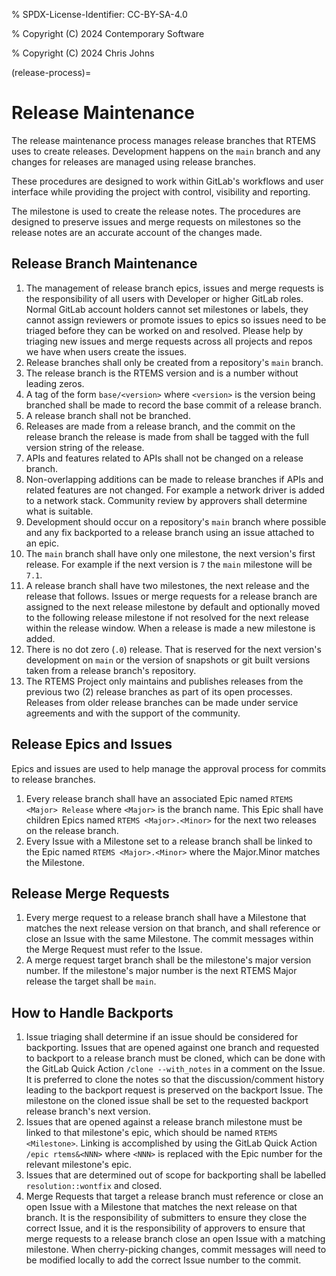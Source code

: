 % SPDX-License-Identifier: CC-BY-SA-4.0

% Copyright (C) 2024 Contemporary Software

% Copyright (C) 2024 Chris Johns

(release-process)=

# Release Maintenance

The release maintenance process manages release branches that RTEMS
uses to create releases. Development happens on the `main` branch
and any changes for releases are managed using release branches.

These procedures are designed to work within GitLab's workflows and
user interface while providing the project with control, visibility
and reporting.

The milestone is used to create the release notes. The procedures are
designed to preserve issues and merge requests on milestones so the
release notes are an accurate account of the changes made.

## Release Branch Maintenance

01. The management of release branch epics, issues and merge requests
    is the responsibility of all users with Developer or higher GitLab
    roles. Normal GitLab account holders cannot set milestones or
    labels, they cannot assign reviewers or promote issues to epics so
    issues need to be triaged before they can be worked on and
    resolved. Please help by triaging new issues and merge requests
    across all projects and repos we have when users create the issues.
02. Release branches shall only be created from a repository's `main`
    branch.
03. The release branch is the RTEMS version and is a number without
    leading zeros.
04. A tag of the form `base/<version>` where `<version>` is the
    version being branched shall be made to record the base commit of a
    release branch.
05. A release branch shall not be branched.
06. Releases are made from a release branch, and the commit on the
    release branch the release is made from shall be tagged with the
    full version string of the release.
07. APIs and features related to APIs shall not be changed on a release
    branch.
08. Non-overlapping additions can be made to release branches if APIs
    and related features are not changed. For example a network driver
    is added to a network stack. Community review by approvers shall
    determine what is suitable.
09. Development should occur on a repository's `main` branch where
    possible and any fix backported to a release branch using an issue
    attached to an epic.
10. The `main` branch shall have only one milestone, the next
    version's first release. For example if the next version is `7`
    the `main` milestone will be `7.1`.
11. A release branch shall have two milestones, the next release and
    the release that follows. Issues or merge requests for a release
    branch are assigned to the next release milestone by default and
    optionally moved to the following release milestone if not
    resolved for the next release within the release window. When a
    release is made a new milestone is added.
12. There is no dot zero (`.0`) release. That is reserved for the
    next version's development on `main` or the version of snapshots
    or git built versions taken from a release branch's repository.
13. The RTEMS Project only maintains and publishes releases from the
    previous two (2) release branches as part of its open
    processes. Releases from older release branches can be made under
    service agreements and with the support of the community.

## Release Epics and Issues

Epics and issues are used to help manage the approval process for commits
to release branches.

1. Every release branch shall have an associated Epic named `RTEMS <Major> Release` where `<Major>` is the branch name. This Epic
   shall have children Epics named `RTEMS <Major>.<Minor>` for the
   next two releases on the release branch.
2. Every Issue with a Milestone set to a release branch shall be linked to
   the Epic named `RTEMS <Major>.<Minor>` where the Major.Minor matches
   the Milestone.

## Release Merge Requests

1. Every merge request to a release branch shall have a Milestone that
   matches the next release version on that branch, and shall
   reference or close an Issue with the same Milestone. The commit
   messages within the Merge Request must refer to the Issue.
2. A merge request target branch shall be the milestone's major version
   number. If the milestone's major number is the next RTEMS Major release
   the target shall be `main`.

## How to Handle Backports

1. Issue triaging shall determine if an issue should be considered for
   backporting. Issues that are opened against one branch and
   requested to backport to a release branch must be cloned, which can
   be done with the GitLab Quick Action `/clone --with_notes` in a
   comment on the Issue. It is preferred to clone the notes so that
   the discussion/comment history leading to the backport request is
   preserved on the backport Issue. The milestone on the cloned issue
   shall be set to the requested backport release branch's next version.
2. Issues that are opened against a release branch milestone must be
   linked to that milestone's epic, which should be named `RTEMS <Milestone>`. Linking is accomplished by using the GitLab Quick
   Action `/epic rtems&<NNN>` where `<NNN>` is replaced with the
   Epic number for the relevant milestone's epic.
3. Issues that are determined out of scope for backporting shall be labelled
   `resolution::wontfix` and closed.
4. Merge Requests that target a release branch must reference or close
   an open Issue with a Milestone that matches the next release on that
   branch. It is the responsibility of submitters to ensure they
   close the correct Issue, and it is the responsibility of
   approvers to ensure that merge requests to a release branch close
   an open Issue with a matching milestone. When cherry-picking changes,
   commit messages will need to be modified locally to add the correct
   Issue number to the commit.
